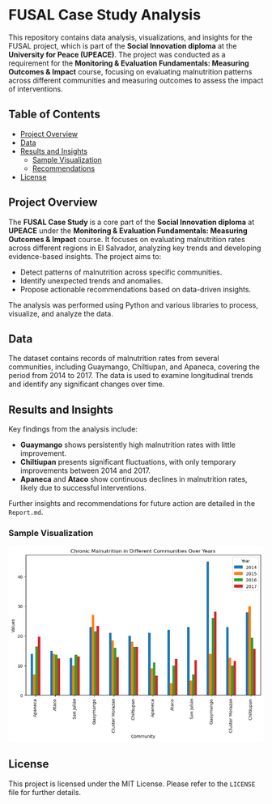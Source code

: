 # FUSAL Case Study Analysis

This repository contains data analysis, visualizations, and insights for the FUSAL project, which is part of the **Social Innovation diploma** at the **University for Peace (UPEACE)**. The project was conducted as a requirement for the **Monitoring & Evaluation Fundamentals: Measuring Outcomes & Impact** course, focusing on evaluating malnutrition patterns across different communities and measuring outcomes to assess the impact of interventions.

## Table of Contents
- [Project Overview](#project-overview)
- [Data](#data)
- [Results and Insights](#results-and-insights)
  - [Sample Visualization](#sample-visualization)
  - [Recommendations](#recommendations)
- [License](#license)

## Project Overview

The **FUSAL Case Study** is a core part of the **Social Innovation diploma** at **UPEACE** under the **Monitoring & Evaluation Fundamentals: Measuring Outcomes & Impact** course. It focuses on evaluating malnutrition rates across different regions in El Salvador, analyzing key trends and developing evidence-based insights. The project aims to:

- Detect patterns of malnutrition across specific communities.
- Identify unexpected trends and anomalies.
- Propose actionable recommendations based on data-driven insights.

The analysis was performed using Python and various libraries to process, visualize, and analyze the data.

## Data

The dataset contains records of malnutrition rates from several communities, including Guaymango, Chiltiupan, and Apaneca, covering the period from 2014 to 2017. The data is used to examine longitudinal trends and identify any significant changes over time.

## Results and Insights

Key findings from the analysis include:
- **Guaymango** shows persistently high malnutrition rates with little improvement.
- **Chiltiupan** presents significant fluctuations, with only temporary improvements between 2014 and 2017.
- **Apaneca** and **Ataco** show continuous declines in malnutrition rates, likely due to successful interventions.
  
Further insights and recommendations for future action are detailed in the `Report.md`.

### Sample Visualization
![Bar graph showing malnutrition rates](https://github.com/ib-frida/FUSAL-Case-Study-Analysis/blob/a61d23b5ad8b7b99b01039157a2df127bae31f3a/graph-bar.png)


## License

This project is licensed under the MIT License. Please refer to the `LICENSE` file for further details.

